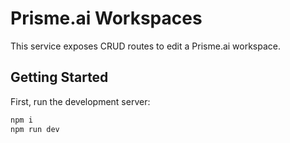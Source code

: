 # Prisme.ai Workspaces

This service exposes CRUD routes to edit a Prisme.ai workspace.


## Getting Started

First, run the development server:

```bash
npm i
npm run dev
```
